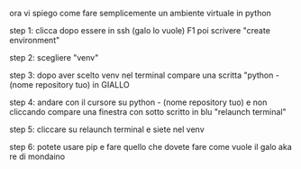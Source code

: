 ora vi spiego come fare semplicemente un ambiente virtuale in python 

step 1: clicca dopo essere in ssh (galo lo vuole) F1 poi scrivere "create environment"
      
    
step 2: scegliere "venv"


step 3: dopo aver scelto venv nel terminal compare una scritta "python - (nome repository tuo) in GIALLO


step 4: andare con il cursore su python - (nome repository tuo) e non cliccando compare una finestra con sotto scritto in blu "relaunch terminal"


step 5: cliccare su relaunch terminal e siete nel venv


step 6: potete usare pip e fare quello che dovete fare come vuole il galo aka re di mondaino
